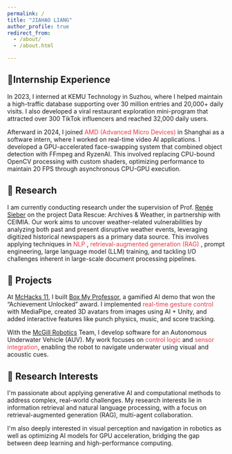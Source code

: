 ```yaml
---
permalink: /
title: "JIAHAO LIANG"
author_profile: true
redirect_from: 
  - /about/
  - /about.html

---
```


💼Internship Experience
---
In 2023, I interned at KEMU Technology in Suzhou, where I helped maintain a high-traffic database supporting over 30 million entries and 20,000+ daily visits. I also developed a viral restaurant exploration mini-program that attracted over 300 TikTok influencers and reached 32,000 daily users.

Afterward in 2024, I joined <span style="color: #e63946;">AMD (Advanced Micro Devices) </span> in Shanghai as a software intern, where I worked on real-time video AI applications. I developed a GPU-accelerated face-swapping system that combined object detection with FFmpeg and RyzenAI. This involved replacing CPU-bound OpenCV processing with custom shaders, optimizing performance to maintain 20 FPS through asynchronous CPU-GPU execution.

🔬 Research
---
I am currently conducting research under the supervision of Prof. [Renée Sieber](https://rose.geog.mcgill.ca/) on the project Data Rescue: Archives & Weather, in partnership with CEIMIA. Our work aims to uncover weather-related vulnerabilities by analyzing both past and present disruptive weather events, leveraging digitized historical newspapers as a primary data source. This involves applying techniques in <span style="color: #e63946;">NLP </span>, <span style="color: #e63946;">retrieval-augmented generation (RAG) </span>, prompt engineering, large language model (LLM) training, and tackling I/O challenges inherent in large-scale document processing pipelines.

🚀 Projects
---
At [McHacks 11](https://devpost.com/software/box-my-professor), I built [Box My Professor](https://github.com/s026352/MCHACKS11), a gamified AI demo that won the “Achievement Unlocked” award. I implemented <span style="color: #e63946;">real-time gesture control</span> with MediaPipe, created 3D avatars from images using AI + Unity, and added interactive features like punch physics, music, and score tracking.

With the [McGill Robotics](https://mcgillrobotics.com/) Team, I develop software for an Autonomous Underwater Vehicle (AUV). My work focuses on <span style="color: #e63946;">control logic</span> and <span style="color: #e63946;">sensor integration</span>, enabling the robot to navigate underwater using visual and acoustic cues.

🎯 Research Interests
---
I'm passionate about applying generative AI and computational methods to address complex, real-world challenges. My research interests lie in information retrieval and natural language processing, with a focus on retrieval-augmented generation (RAG), multi-agent collaboration.

 I'm also deeply interested in visual perception and navigation in robotics as well as optimizing AI models for GPU acceleration, bridging the gap between deep learning and high-performance computing.



